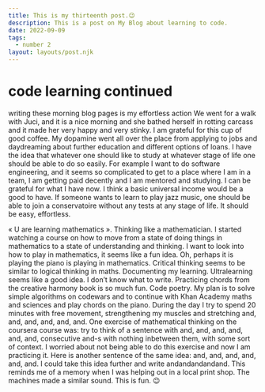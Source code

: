 ```yaml
---
title: This is my thirteenth post.😉
description: This is a post on My Blog about learning to code.
date: 2022-09-09
tags:
  - number 2
layout: layouts/post.njk
---
```


# code learning continued

writing these morning blog pages is my effortless action
We went for a walk with Juci, and it is a nice morning and she bathed herself in rotting carcass and it made her very happy and very stinky. I am grateful for this cup of good coffee. My dopamine went all over the place from applying to jobs and daydreaming about further education and different options of loans. I have the idea that whatever one should like to study at whatever stage of life one should be able to do so easily. For example I want to do software engineering, and it seems so complicated to get to a place where I am in a team, I am getting paid decently and I am mentored and studying.  I can be grateful for what I have now. I think a basic universal income would be a good to have. If someone wants to learn to play jazz music, one should be able to join a conservatoire without any tests at any stage of life. It should be easy, effortless.

« U are learning mathematics ». Thinking like a mathematician. I started watching a course on how to move from a state of doing things in mathematics to a state of understanding and thinking. I want to look into how to play in mathematics, it seems like a fun idea. Oh, perhaps it is playing the piano is playing in mathematics. Critical thinking seems to be similar to logical thinking in maths. Documenting my learning. Ultralearning seems like a good idea. I don’t know what to write. Practicing chords from the creative harmony book is so much fun. Code poetry. My plan is to solve simple algorithms on codewars and to continue with Khan Academy maths and sciences and play chords on the piano. During the day I try to spend 20 minutes with free movement, strengthening my muscles and stretching and, and, and, and, and, and. One exercise of mathematical thinking on the coursera course was: try to think of a sentence with and, and, and, and, and, and, consecutive and-s with nothing inbetween them, with some sort of context. I worried about not being able to do this exercise and now I am practicing it. Here is another sentence of the same idea: and, and, and, and, and, and. I could take this idea further and write andandandandand. This reminds me of a memory when I was helping out in a local print shop. The machines made a similar sound. This is fun. 😉

